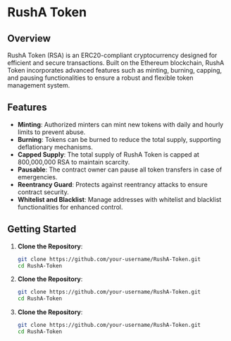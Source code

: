 # RushA Token

## Overview
RushA Token (RSA) is an ERC20-compliant cryptocurrency designed for efficient and secure transactions. Built on the Ethereum blockchain, RushA Token incorporates advanced features such as minting, burning, capping, and pausing functionalities to ensure a robust and flexible token management system.

## Features
- **Minting**: Authorized minters can mint new tokens with daily and hourly limits to prevent abuse.
- **Burning**: Tokens can be burned to reduce the total supply, supporting deflationary mechanisms.
- **Capped Supply**: The total supply of RushA Token is capped at 800,000,000 RSA to maintain scarcity.
- **Pausable**: The contract owner can pause all token transfers in case of emergencies.
- **Reentrancy Guard**: Protects against reentrancy attacks to ensure contract security.
- **Whitelist and Blacklist**: Manage addresses with whitelist and blacklist functionalities for enhanced control.

## Getting Started
1. **Clone the Repository**:
   ```bash
   git clone https://github.com/your-username/RushA-Token.git
   cd RushA-Token
   
1. **Clone the Repository**:
   ```bash
   git clone https://github.com/your-username/RushA-Token.git
   cd RushA-Token
   
1. **Clone the Repository**:
   ```bash
   git clone https://github.com/your-username/RushA-Token.git
   cd RushA-Token   
